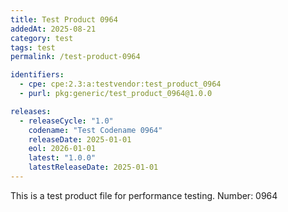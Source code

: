 ```yaml
---
title: Test Product 0964
addedAt: 2025-08-21
category: test
tags: test
permalink: /test-product-0964

identifiers:
  - cpe: cpe:2.3:a:testvendor:test_product_0964
  - purl: pkg:generic/test_product_0964@1.0.0

releases:
  - releaseCycle: "1.0"
    codename: "Test Codename 0964"
    releaseDate: 2025-01-01
    eol: 2026-01-01
    latest: "1.0.0"
    latestReleaseDate: 2025-01-01
---
```


This is a test product file for performance testing. Number: 0964
